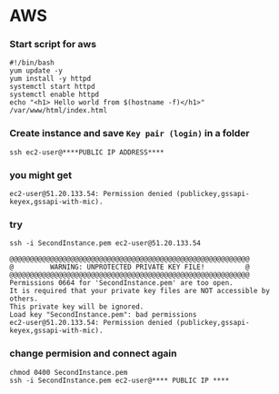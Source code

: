 # AWS

### Start script for aws

```
#!/bin/bash
yum update -y
yum install -y httpd
systemctl start httpd
systemctl enable httpd
echo "<h1> Hello world from $(hostname -f)</h1>" /var/www/html/index.html
```

### Create instance and save `Key pair (login)` in a folder 
```
ssh ec2-user@****PUBLIC IP ADDRESS****

```
### you might get 
```
ec2-user@51.20.133.54: Permission denied (publickey,gssapi-keyex,gssapi-with-mic).
```

### try
```
ssh -i SecondInstance.pem ec2-user@51.20.133.54
```
```
@@@@@@@@@@@@@@@@@@@@@@@@@@@@@@@@@@@@@@@@@@@@@@@@@@@@@@@@@@@
@         WARNING: UNPROTECTED PRIVATE KEY FILE!          @
@@@@@@@@@@@@@@@@@@@@@@@@@@@@@@@@@@@@@@@@@@@@@@@@@@@@@@@@@@@
Permissions 0664 for 'SecondInstance.pem' are too open.
It is required that your private key files are NOT accessible by others.
This private key will be ignored.
Load key "SecondInstance.pem": bad permissions
ec2-user@51.20.133.54: Permission denied (publickey,gssapi-keyex,gssapi-with-mic).
```

### change permision and connect again 
```
chmod 0400 SecondInstance.pem
ssh -i SecondInstance.pem ec2-user@**** PUBLIC IP ****
```

